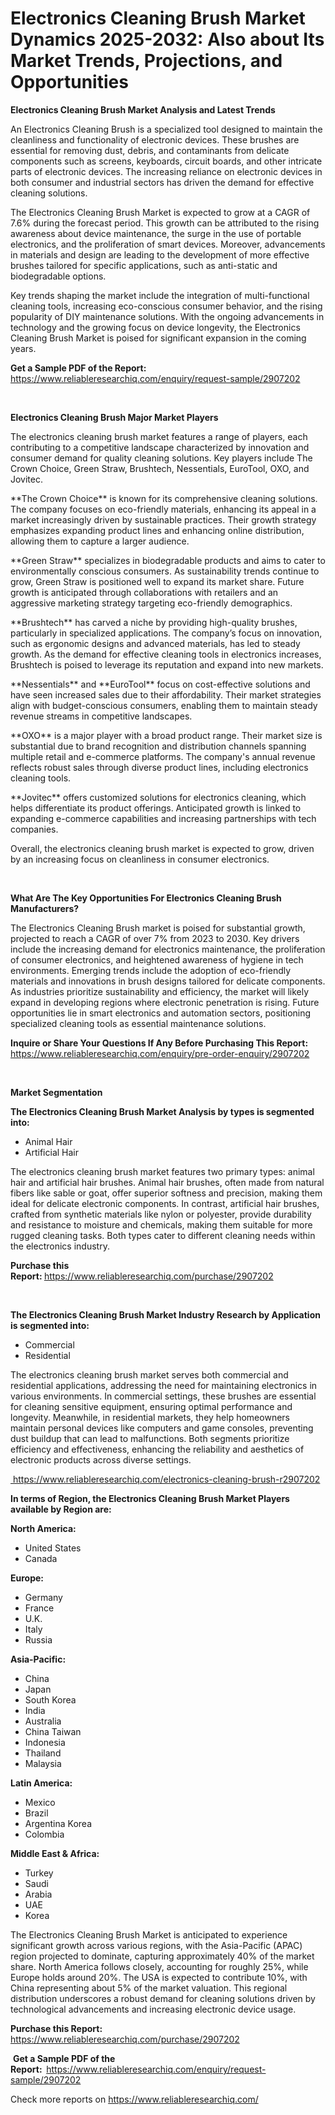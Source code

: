 <p><h1>Electronics Cleaning Brush Market Dynamics 2025-2032: Also about Its Market Trends, Projections, and Opportunities</h1></p><p><strong>Electronics Cleaning Brush Market Analysis and Latest Trends</strong></p>
<p><p>An Electronics Cleaning Brush is a specialized tool designed to maintain the cleanliness and functionality of electronic devices. These brushes are essential for removing dust, debris, and contaminants from delicate components such as screens, keyboards, circuit boards, and other intricate parts of electronic devices. The increasing reliance on electronic devices in both consumer and industrial sectors has driven the demand for effective cleaning solutions.</p><p>The Electronics Cleaning Brush Market is expected to grow at a CAGR of 7.6% during the forecast period. This growth can be attributed to the rising awareness about device maintenance, the surge in the use of portable electronics, and the proliferation of smart devices. Moreover, advancements in materials and design are leading to the development of more effective brushes tailored for specific applications, such as anti-static and biodegradable options. </p><p>Key trends shaping the market include the integration of multi-functional cleaning tools, increasing eco-conscious consumer behavior, and the rising popularity of DIY maintenance solutions. With the ongoing advancements in technology and the growing focus on device longevity, the Electronics Cleaning Brush Market is poised for significant expansion in the coming years.</p></p>
<p><strong>Get a Sample PDF of the Report:&nbsp;</strong> <a href="https://www.reliableresearchiq.com/enquiry/request-sample/2907202?utm_campaign=3202&utm_medium=2&utm_source=Github&utm_content=ia&utm_term=12032025&utm_id=electronics-cleaning-brush">https://www.reliableresearchiq.com/enquiry/request-sample/2907202</a></p>
<p>&nbsp;</p>
<p><strong>Electronics Cleaning Brush Major Market Players</strong></p>
<p><p>The electronics cleaning brush market features a range of players, each contributing to a competitive landscape characterized by innovation and consumer demand for quality cleaning solutions. Key players include The Crown Choice, Green Straw, Brushtech, Nessentials, EuroTool, OXO, and Jovitec.</p><p>**The Crown Choice** is known for its comprehensive cleaning solutions. The company focuses on eco-friendly materials, enhancing its appeal in a market increasingly driven by sustainable practices. Their growth strategy emphasizes expanding product lines and enhancing online distribution, allowing them to capture a larger audience.</p><p>**Green Straw** specializes in biodegradable products and aims to cater to environmentally conscious consumers. As sustainability trends continue to grow, Green Straw is positioned well to expand its market share. Future growth is anticipated through collaborations with retailers and an aggressive marketing strategy targeting eco-friendly demographics.</p><p>**Brushtech** has carved a niche by providing high-quality brushes, particularly in specialized applications. The company’s focus on innovation, such as ergonomic designs and advanced materials, has led to steady growth. As the demand for effective cleaning tools in electronics increases, Brushtech is poised to leverage its reputation and expand into new markets.</p><p>**Nessentials** and **EuroTool** focus on cost-effective solutions and have seen increased sales due to their affordability. Their market strategies align with budget-conscious consumers, enabling them to maintain steady revenue streams in competitive landscapes.</p><p>**OXO** is a major player with a broad product range. Their market size is substantial due to brand recognition and distribution channels spanning multiple retail and e-commerce platforms. The company's annual revenue reflects robust sales through diverse product lines, including electronics cleaning tools.</p><p>**Jovitec** offers customized solutions for electronics cleaning, which helps differentiate its product offerings. Anticipated growth is linked to expanding e-commerce capabilities and increasing partnerships with tech companies.</p><p>Overall, the electronics cleaning brush market is expected to grow, driven by an increasing focus on cleanliness in consumer electronics.</p></p>
<p>&nbsp;</p>
<p><strong>What Are The Key Opportunities For Electronics Cleaning Brush Manufacturers?</strong></p>
<p><p>The Electronics Cleaning Brush market is poised for substantial growth, projected to reach a CAGR of over 7% from 2023 to 2030. Key drivers include the increasing demand for electronics maintenance, the proliferation of consumer electronics, and heightened awareness of hygiene in tech environments. Emerging trends include the adoption of eco-friendly materials and innovations in brush designs tailored for delicate components. As industries prioritize sustainability and efficiency, the market will likely expand in developing regions where electronic penetration is rising. Future opportunities lie in smart electronics and automation sectors, positioning specialized cleaning tools as essential maintenance solutions.</p></p>
<p><strong>Inquire or Share Your Questions If Any Before Purchasing This Report:</strong> <a href="https://www.reliableresearchiq.com/enquiry/pre-order-enquiry/2907202?utm_campaign=3202&utm_medium=2&utm_source=Github&utm_content=ia&utm_term=12032025&utm_id=electronics-cleaning-brush">https://www.reliableresearchiq.com/enquiry/pre-order-enquiry/2907202</a></p>
<p>&nbsp;</p>
<p><strong>Market Segmentation</strong></p>
<p><strong>The Electronics Cleaning Brush Market Analysis by types is segmented into:</strong></p>
<p><ul><li>Animal Hair</li><li>Artificial Hair</li></ul></p>
<p><p>The electronics cleaning brush market features two primary types: animal hair and artificial hair brushes. Animal hair brushes, often made from natural fibers like sable or goat, offer superior softness and precision, making them ideal for delicate electronic components. In contrast, artificial hair brushes, crafted from synthetic materials like nylon or polyester, provide durability and resistance to moisture and chemicals, making them suitable for more rugged cleaning tasks. Both types cater to different cleaning needs within the electronics industry.</p></p>
<p><strong>Purchase this Report:&nbsp;</strong><a href="https://www.reliableresearchiq.com/purchase/2907202?utm_campaign=3202&utm_medium=2&utm_source=Github&utm_content=ia&utm_term=12032025&utm_id=electronics-cleaning-brush">https://www.reliableresearchiq.com/purchase/2907202</a></p>
<p>&nbsp;</p>
<p><strong>The Electronics Cleaning Brush Market Industry Research by Application is segmented into:</strong></p>
<p><ul><li>Commercial</li><li>Residential</li></ul></p>
<p><p>The electronics cleaning brush market serves both commercial and residential applications, addressing the need for maintaining electronics in various environments. In commercial settings, these brushes are essential for cleaning sensitive equipment, ensuring optimal performance and longevity. Meanwhile, in residential markets, they help homeowners maintain personal devices like computers and game consoles, preventing dust buildup that can lead to malfunctions. Both segments prioritize efficiency and effectiveness, enhancing the reliability and aesthetics of electronic products across diverse settings.</p></p>
<p><a href="https://www.reliableresearchiq.com/electronics-cleaning-brush-r2907202?utm_campaign=3202&utm_medium=2&utm_source=Github&utm_content=ia&utm_term=12032025&utm_id=electronics-cleaning-brush">&nbsp;https://www.reliableresearchiq.com/electronics-cleaning-brush-r2907202</a></p>
<p><strong>In terms of Region, the Electronics Cleaning Brush Market Players available by Region are:</strong></p>
<p>
    <p> <strong> North America: </strong>
        <ul>
            <li>United States</li>
            <li>Canada</li>
        </ul>
        </p> 
    <p> <strong> Europe: </strong>
        <ul>
            <li>Germany</li>
            <li>France</li>
            <li>U.K.</li>
            <li>Italy</li>
            <li>Russia</li>
        </ul>
        </p> 
    <p> <strong> Asia-Pacific: </strong>
        <ul>
            <li>China</li>
            <li>Japan</li>
            <li>South Korea</li>
            <li>India</li>
            <li>Australia</li>
            <li>China Taiwan</li>
            <li>Indonesia</li>
            <li>Thailand</li>
            <li>Malaysia</li>
        </ul>
        </p> 
    <p> <strong> Latin America: </strong>
        <ul>
            <li>Mexico</li>
            <li>Brazil</li>
            <li>Argentina Korea</li>
            <li>Colombia</li>
        </ul>
        </p> 
    <p> <strong> Middle East & Africa: </strong>
        <ul>
            <li>Turkey</li>
            <li>Saudi</li>
            <li>Arabia</li>
            <li>UAE</li>
            <li>Korea</li>
        </ul>
    </p>
    </p>
<p><p>The Electronics Cleaning Brush Market is anticipated to experience significant growth across various regions, with the Asia-Pacific (APAC) region projected to dominate, capturing approximately 40% of the market share. North America follows closely, accounting for roughly 25%, while Europe holds around 20%. The USA is expected to contribute 10%, with China representing about 5% of the market valuation. This regional distribution underscores a robust demand for cleaning solutions driven by technological advancements and increasing electronic device usage.</p></p>
<p><strong>Purchase this Report: </strong><a href="https://www.reliableresearchiq.com/purchase/2907202?utm_campaign=3202&utm_medium=2&utm_source=Github&utm_content=ia&utm_term=12032025&utm_id=electronics-cleaning-brush">https://www.reliableresearchiq.com/purchase/2907202</a></p>
<p>&nbsp;<strong>Get a Sample PDF of the Report:&nbsp;&nbsp;</strong><a href="https://www.reliableresearchiq.com/enquiry/request-sample/2907202?utm_campaign=3202&utm_medium=2&utm_source=Github&utm_content=ia&utm_term=12032025&utm_id=electronics-cleaning-brush">https://www.reliableresearchiq.com/enquiry/request-sample/2907202</a></p>
<p><strong></strong></p>
<p>Check more reports on <a href="https://www.reliableresearchiq.com/?utm_campaign=3202&utm_medium=2&utm_source=Github&utm_content=ia&utm_term=12032025&utm_id=electronics-cleaning-brush">https://www.reliableresearchiq.com/</a></p>